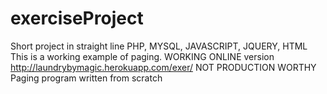# exerciseProject
Short project in straight line PHP, MYSQL, JAVASCRIPT, JQUERY, HTML
This is a working example of paging.
WORKING ONLINE version
http://laundrybymagic.herokuapp.com/exer/
NOT PRODUCTION WORTHY
Paging program written from scratch
